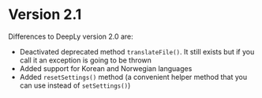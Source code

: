 Version 2.1
===

Differences to DeepLy version 2.0 are:
- Deactivated deprecated method `translateFile()`. It still exists but if you call it an exception is going to be thrown
- Added  support for Korean and Norwegian languages
- Added `resetSettings()` method (a convenient helper method that you can use instead of `setSettings()`)
